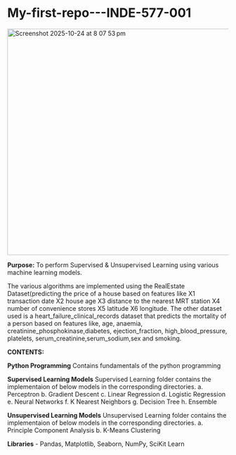 # My-first-repo---INDE-577-001


<img width="864" height="515" alt="Screenshot 2025-10-24 at 8 07 53 pm" src="https://github.com/user-attachments/assets/e6cb49c6-4d8f-4290-8287-10e048e32f6e" />


**Purpose:** To perform Supervised & Unsupervised Learning using various machine learning models.

The various algorithms are implemented using the RealEstate Dataset(predicting the price of a house based on features like X1 transaction date X2 house age X3 distance to the nearest MRT station X4 number of convenience stores X5 latitude X6 longitude. The other dataset used is a heart_failure_clinical_records dataset that predicts the mortality of a person based on features like, age, anaemia, creatinine_phosphokinase,diabetes, ejection_fraction, high_blood_pressure, platelets, serum_creatinine,serum_sodium,sex and smoking.

**CONTENTS:**

**Python Programming** 
 Contains fundamentals of the python programming

**Supervised Learning Models**
 Supervised Learning folder contains the implementaion of below models in the corresponding directories.
a. Perceptron
b. Gradient Descent
c. Linear Regression
d. Logistic Regression
e. Neural Networks
f. K Nearest Neighbors
g. Decision Tree
h. Ensemble


**Unsupervised Learning Models**
Unsupervised Learning folder contains the implementaion of below models in the corresponding directories.
a. Principle Component Analysis
b. K-Means Clustering


**Libraries** - Pandas, Matplotlib, Seaborn, NumPy, SciKit Learn


